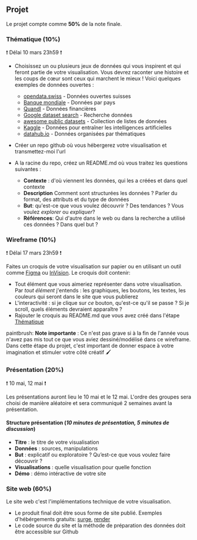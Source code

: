 
## Projet
Le projet compte comme **50%** de la note finale. 

### Thématique (10%)

❗ Délai 10 mars 23h59 ❗
* Choisissez un ou plusieurs jeux de données qui vous inspirent et qui feront partie de votre visualisation. Vous devrez raconter une histoire et les coups de cœur sont ceux qui marchent le mieux ! Voici quelques exemples de données ouvertes :

  * [opendata.swiss](https://opendata.swiss/fr/) - Données ouvertes suisses
  * [Banque mondiale](https://datacatalog.worldbank.org/) - Données par pays
  * [Quandl](https://www.quandl.com/search) - Données financières
  * [Google dataset search](https://toolbox.google.com/datasetsearch) - Recherche données
  * [awesome public datasets](https://github.com/awesomedata/awesome-public-datasets) - Collection de listes de données
  * [Kaggle](https://www.kaggle.com/datasets) - Données pour entraîner les intelligences artificielles
  * [datahub.io](https://datahub.io/collections) - Données organisées par thématiques

    
* Créer un repo github où vous hébergerez votre visualisation et transmettez-moi l'url


* A la racine du repo, créez un README.md où vous traitez les questions suivantes : 
  * **Contexte** : d'où viennent les données, qui les a créées et dans quel contexte 
  * **Description** Comment sont structurées les données ? Parler du format, des attributs et du type de données
  * **But**: qu'est-ce que vous voulez découvrir ? Des tendances ? Vous voulez *explorer* ou *expliquer*?
  * **Références**: Qui d'autre dans le web ou dans la recherche a utilisé ces données ? Dans quel but ?

### Wireframe (10%)

❗ Délai 17 mars 23h59 ❗

Faites un croquis de votre visualisation sur papier ou en utilisant un outil comme [Figma](https://www.figma.com/) ou [InVision](https://www.invisionapp.com/). Le croquis doit contenir: 
* Tout élément que vous aimeriez représenter dans votre visualisation. Par *tout élément* j'entends : les graphiques, les boutons, les textes, les couleurs qui seront dans le site que vous publierez 
* L'interactivité : si je clique sur *ce* bouton, qu'est-ce qu'il se passe ? Si je scroll, quels éléments devraient apparaître ?
* Rajouter le croquis au README.md que vous avez créé dans l'étape [Thématique](###Thématique)


paintbrush: **Note importante** : Ce n'est pas grave si à la fin de l'année vous n'avez pas mis tout ce que vous aviez dessiné/modélisé dans ce wireframe. Dans cette étape du projet, c'est important de donner espace à votre imagination et stimuler votre côté créatif :paintbrush: 

### Présentation (20%)

❗ 10 mai, 12 mai ❗

Les présentations auront lieu le 10 mai et le 12 mai. L'ordre des groupes sera choisi de manière aléatoire et sera communiqué 2 semaines avant la présentation.  

#### Structure présentation (*10 minutes de présentation, 5 minutes de discussion*)
* **Titre** : le titre de votre visualisation
* **Données** : sources, manipulations
* **But** : explicatif ou exploratoire ? Qu’est-ce que vous voulez faire découvrir ?
* **Visualisations** : quelle visualisation pour quelle fonction
* **Démo** : démo intéractive de votre site

### Site web (60%)

Le site web c'est l'implémentations technique de votre visualisation. 

* Le produit final doit être sous forme de site publié. Exemples d'hébérgements gratuits: [surge](https://surge.sh/), [render](https://render.com/)
* Le code source du site et la méthode de préparation des données doit être accessible sur Github
